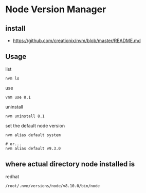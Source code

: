 # Node Version Manager

## install

* https://github.com/creationix/nvm/blob/master/README.md

## Usage

list

```
nvm ls
```

use

```
vnm use 8.1
```

uninstall

```
nvm uninstall 8.1
```

set the default node version

```
nvm alias default system

# or...
nvm alias default v9.3.0

```

## where actual directory node installed is

redhat

```
/root/.nvm/versions/node/v8.10.0/bin/node
```